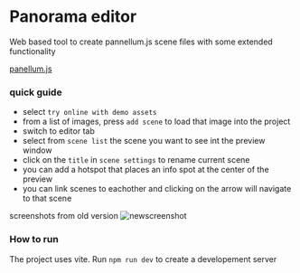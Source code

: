 # Panorama editor

Web based tool to create pannellum.js scene files with some extended functionality

[panellum.js](https://pannellum.org/)

### quick guide
- select `try online with demo assets`
- from a list of images, press `add scene` to load that image into the project
- switch to editor tab
- select from `scene list` the scene you want to see int the preview window
- click on the `title` in `scene settings` to rename current scene
- you can add a hotspot that places an info spot at the center of the preview
- you can link scenes to eachother and clicking on the arrow will navigate to that scene

screenshots from old version
![newscreenshot](./screenshots/Screenshot.png)

### How to run

The project uses vite. Run `npm run dev` to create a developement server
